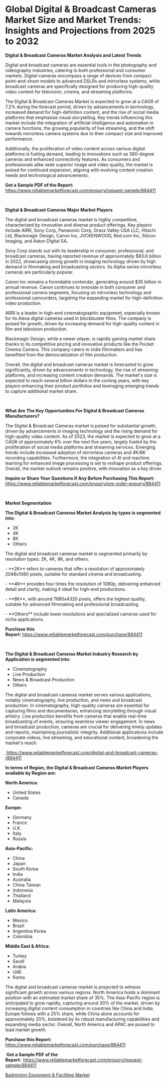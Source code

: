 <p><h1>Global Digital & Broadcast Cameras Market Size and Market Trends: Insights and Projections from 2025 to 2032</h1></p><p><strong>Digital & Broadcast Cameras Market Analysis and Latest Trends</strong></p>
<p><p>Digital and broadcast cameras are essential tools in the photography and videography industries, catering to both professional and consumer markets. Digital cameras encompass a range of devices from compact point-and-shoot models to advanced DSLRs and mirrorless systems, while broadcast cameras are specifically designed for producing high-quality video content for television, cinema, and streaming platforms.</p><p>The Digital & Broadcast Cameras Market is expected to grow at a CAGR of 7.2% during the forecast period, driven by advancements in technology, increased demand for high-definition content, and the rise of social media platforms that emphasize visual storytelling. Key trends influencing this market include the integration of artificial intelligence and automation in camera functions, the growing popularity of live streaming, and the shift towards mirrorless camera systems due to their compact size and improved performance. </p><p>Additionally, the proliferation of video content across various digital platforms is fueling demand, leading to innovations such as 360-degree cameras and enhanced connectivity features. As consumers and professionals alike seek superior image and video quality, the market is poised for continued expansion, aligning with evolving content creation needs and technological advancements.</p></p>
<p><strong>Get a Sample PDF of the Report:&nbsp;</strong> <a href="https://www.reliablemarketforecast.com/enquiry/request-sample/884411?utm_campaign=1899&utm_medium=2&utm_source=Github&utm_content=ia&utm_term=09022025&utm_id=digital-broadcast-cameras">https://www.reliablemarketforecast.com/enquiry/request-sample/884411</a></p>
<p>&nbsp;</p>
<p><strong>Digital & Broadcast Cameras Major Market Players</strong></p>
<p><p>The digital and broadcast cameras market is highly competitive, characterized by innovation and diverse product offerings. Key players include ARRI, Sony Corp, Panasonic Corp, Grass Valley USA LLC, Hitachi Ltd, Blackmagic Design, Canon Inc, JVCKENWOOD, Red.com Inc, Silicon Imaging, and Aaton Digital SA. </p><p>Sony Corp stands out with its leadership in consumer, professional, and broadcast cameras, having reported revenue of approximately $83.6 billion in 2022, showcasing strong growth in imaging technology driven by high demand in filmmaking and broadcasting sectors. Its Alpha series mirrorless cameras are particularly popular.</p><p>Canon Inc remains a formidable contender, generating around $35 billion in annual revenue. Canon continues to innovate in both consumer and professional camera segments, focusing on mirrorless technology and professional camcorders, targeting the expanding market for high-definition video production.</p><p>ARRI is a leader in high-end cinematographic equipment, especially known for its Alexa digital cameras used in blockbuster films. The company is poised for growth, driven by increasing demand for high-quality content in film and television production.</p><p>Blackmagic Design, while a newer player, is rapidly gaining market share thanks to its competitive pricing and innovative products like the Pocket Cinema Camera. This company caters to indie filmmakers and has benefited from the democratization of film production.</p><p>Overall, the digital and broadcast cameras market is forecasted to grow significantly, driven by advancements in technology, the rise of streaming platforms, and increasing content creation demands. The market's size is expected to reach several billion dollars in the coming years, with key players enhancing their product portfolios and leveraging emerging trends to capture additional market share.</p></p>
<p>&nbsp;</p>
<p><strong>What Are The Key Opportunities For Digital & Broadcast Cameras Manufacturers?</strong></p>
<p><p>The Digital & Broadcast Cameras market is poised for substantial growth, driven by advancements in imaging technology and the rising demand for high-quality video content. As of 2023, the market is expected to grow at a CAGR of approximately 6% over the next five years, largely fueled by the proliferation of social media platforms and streaming services. Emerging trends include increased adoption of mirrorless cameras and 4K/8K recording capabilities. Furthermore, the integration of AI and machine learning for enhanced image processing is set to reshape product offerings. Overall, the market outlook remains positive, with innovation as a key driver.</p></p>
<p><strong>Inquire or Share Your Questions If Any Before Purchasing This Report:</strong> <a href="https://www.reliablemarketforecast.com/enquiry/pre-order-enquiry/884411?utm_campaign=1899&utm_medium=2&utm_source=Github&utm_content=ia&utm_term=09022025&utm_id=digital-broadcast-cameras">https://www.reliablemarketforecast.com/enquiry/pre-order-enquiry/884411</a></p>
<p>&nbsp;</p>
<p><strong>Market Segmentation</strong></p>
<p><strong>The Digital & Broadcast Cameras Market Analysis by types is segmented into:</strong></p>
<p><ul><li>2K</li><li>4K</li><li>8K</li><li>Others</li></ul></p>
<p><p>The digital and broadcast cameras market is segmented primarily by resolution types: 2K, 4K, 8K, and others. </p><p>- **2K** refers to cameras that offer a resolution of approximately 2048x1080 pixels, suitable for standard cinema and broadcasting. </p><p>- **4K** provides four times the resolution of 1080p, delivering enhanced detail and clarity, making it ideal for high-end productions. </p><p>- **8K**, with around 7680x4320 pixels, offers the highest quality, suitable for advanced filmmaking and professional broadcasting. </p><p>- **Others** include lower resolutions and specialized cameras used for niche applications.</p></p>
<p><strong>Purchase this Report:&nbsp;</strong><a href="https://www.reliablemarketforecast.com/purchase/884411?utm_campaign=1899&utm_medium=2&utm_source=Github&utm_content=ia&utm_term=09022025&utm_id=digital-broadcast-cameras">https://www.reliablemarketforecast.com/purchase/884411</a></p>
<p>&nbsp;</p>
<p><strong>The Digital & Broadcast Cameras Market Industry Research by Application is segmented into:</strong></p>
<p><ul><li>Cinematography</li><li>Live Production</li><li>News & Broadcast Production</li><li>Others</li></ul></p>
<p><p>The digital and broadcast cameras market serves various applications, notably cinematography, live production, and news and broadcast production. In cinematography, high-quality cameras are essential for capturing films and documentaries, enhancing storytelling through visual artistry. Live production benefits from cameras that enable real-time broadcasting of events, ensuring seamless viewer engagement. In news and broadcast production, cameras are crucial for delivering timely updates and reports, maintaining journalistic integrity. Additional applications include corporate videos, live streaming, and educational content, broadening the market's reach.</p></p>
<p><a href="https://www.reliablemarketforecast.com/digital-and-broadcast-cameras-r884411?utm_campaign=1899&utm_medium=2&utm_source=Github&utm_content=ia&utm_term=09022025&utm_id=digital-broadcast-cameras">&nbsp;https://www.reliablemarketforecast.com/digital-and-broadcast-cameras-r884411</a></p>
<p><strong>In terms of Region, the Digital & Broadcast Cameras Market Players available by Region are:</strong></p>
<p>
    <p> <strong> North America: </strong>
        <ul>
            <li>United States</li>
            <li>Canada</li>
        </ul>
        </p> 
    <p> <strong> Europe: </strong>
        <ul>
            <li>Germany</li>
            <li>France</li>
            <li>U.K.</li>
            <li>Italy</li>
            <li>Russia</li>
        </ul>
        </p> 
    <p> <strong> Asia-Pacific: </strong>
        <ul>
            <li>China</li>
            <li>Japan</li>
            <li>South Korea</li>
            <li>India</li>
            <li>Australia</li>
            <li>China Taiwan</li>
            <li>Indonesia</li>
            <li>Thailand</li>
            <li>Malaysia</li>
        </ul>
        </p> 
    <p> <strong> Latin America: </strong>
        <ul>
            <li>Mexico</li>
            <li>Brazil</li>
            <li>Argentina Korea</li>
            <li>Colombia</li>
        </ul>
        </p> 
    <p> <strong> Middle East & Africa: </strong>
        <ul>
            <li>Turkey</li>
            <li>Saudi</li>
            <li>Arabia</li>
            <li>UAE</li>
            <li>Korea</li>
        </ul>
    </p>
    </p>
<p><p>The digital and broadcast cameras market is projected to witness significant growth across various regions. North America holds a dominant position with an estimated market share of 35%. The Asia-Pacific region is anticipated to grow rapidly, capturing around 30% of the market, driven by increasing digital content consumption in countries like China and India. Europe follows with a 25% share, while China alone accounts for approximately 20%, bolstered by its robust manufacturing capabilities and expanding media sector. Overall, North America and APAC are poised to lead market growth.</p></p>
<p><strong>Purchase this Report: </strong><a href="https://www.reliablemarketforecast.com/purchase/884411?utm_campaign=1899&utm_medium=2&utm_source=Github&utm_content=ia&utm_term=09022025&utm_id=digital-broadcast-cameras">https://www.reliablemarketforecast.com/purchase/884411</a></p>
<p>&nbsp;<strong>Get a Sample PDF of the Report:&nbsp;&nbsp;</strong><a href="https://www.reliablemarketforecast.com/enquiry/request-sample/884411?utm_campaign=1899&utm_medium=2&utm_source=Github&utm_content=ia&utm_term=09022025&utm_id=digital-broadcast-cameras">https://www.reliablemarketforecast.com/enquiry/request-sample/884411</a></p>
<p><strong></strong></p>
<p><p><a href="https://github.com/YashRP12/Market-Research-Report-List-7/blob/main/badminton-equipment-facilities-market.md?utm_campaign=1899&utm_medium=2&utm_source=Github&utm_content=ia&utm_term=09022025&utm_id=digital-broadcast-cameras">Badminton Equipment & Facilities Market</a></p></p>